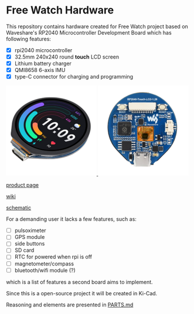 Free Watch Hardware
===================

This repository contains hardware created for Free Watch project based on Waveshare's RP2040 Microcontroller Development Board which has following features:
- [X] rpi2040 microcontroller
- [X] 32.5mm 240x240 round **touch** LCD screen 
- [X] Lithium battery charger
- [X] QMI8658 6-axis IMU
- [X] type-C connector for charging and programming

<a href="https://www.waveshare.com/RP2040-Touch-LCD-1.28.htm">
<img src="assets/board1.png" width=49% />
</a>
<a href="https://www.waveshare.com/RP2040-Touch-LCD-1.28.htm">
<img src="assets/board2.png" width=49% />
</a>

<a href="https://www.waveshare.com/RP2040-Touch-LCD-1.28.htm">product page</a>

<a href="https://www.waveshare.com/wiki/RP2040-Touch-LCD-1.28">wiki</a>

<a href="https://www.waveshare.com/w/upload/3/3c/RP2040-Touch-LCD-1.28.pdf">schematic</a>



For a demanding user it lacks a few features, such as:
- [ ] pulsoximeter
- [ ] GPS module
- [ ] side buttons
- [ ] SD card 
- [ ] RTC for powered when rpi is off 
- [ ] magnetometer/compass
- [ ] bluetooth/wifi module (?)

which is a list of features a second board aims to implement.

Since this is a open-source project it will be created in Ki-Cad. 

Reasoning and elements are presented in [PARTS.md](PARTS.md)